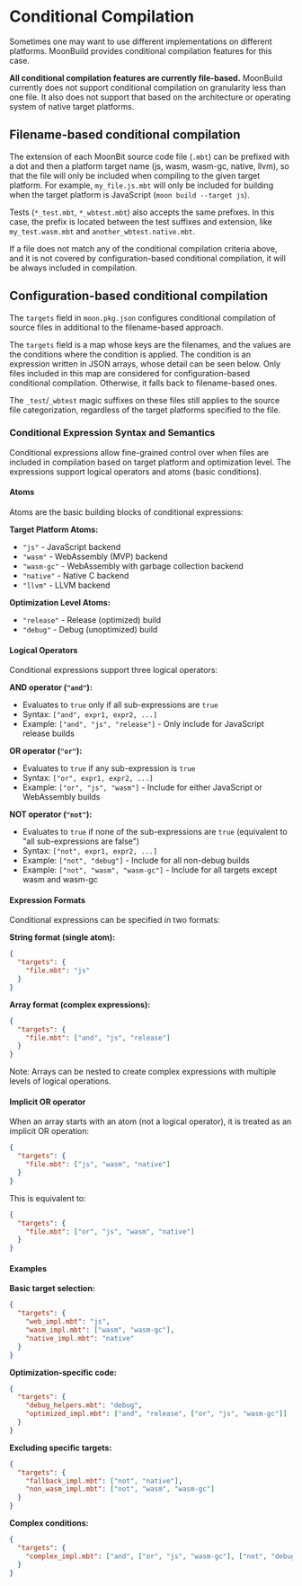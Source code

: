 # Conditional Compilation

Sometimes one may want to use different implementations on different platforms.
MoonBuild provides conditional compilation features for this case.

**All conditional compilation features are currently file-based.**
MoonBuild currently does not support conditional compilation on granularity less than one file.
It also does not support that based on the architecture or operating system of native target platforms.

## Filename-based conditional compilation

The extension of each MoonBit source code file (`.mbt`)
can be prefixed with a dot and then a platform target name (js, wasm, wasm-gc, native, llvm),
so that the file will only be included when compiling to the given target platform.
For example, `my_file.js.mbt` will only be included for building
when the target platform is JavaScript (`moon build --target js`).

Tests (`*_test.mbt`, `*_wbtest.mbt`) also accepts the same prefixes.
In this case, the prefix is located between the test suffixes and extension,
like `my_test.wasm.mbt` and `another_wbtest.native.mbt`.

If a file does not match any of the conditional compilation criteria above,
and it is not covered by configuration-based conditional compilation,
it will be always included in compilation.

## Configuration-based conditional compilation

The `targets` field in `moon.pkg.json` configures conditional compilation of source files
in additional to the filename-based approach.

The `targets` field is a map whose keys are the filenames,
and the values are the conditions where the condition is applied.
The condition is an expression written in JSON arrays, whose detail can be seen below.
Only files included in this map are considered for configuration-based conditional compilation.
Otherwise, it falls back to filename-based ones.

The `_test`/`_wbtest` magic suffixes on these files
still applies to the source file categorization,
regardless of the target platforms specified to the file.

### Conditional Expression Syntax and Semantics

Conditional expressions allow fine-grained control over when files are included in compilation based on target platform and optimization level. The expressions support logical operators and atoms (basic conditions).

#### Atoms

Atoms are the basic building blocks of conditional expressions:

**Target Platform Atoms:**

- `"js"` - JavaScript backend
- `"wasm"` - WebAssembly (MVP) backend
- `"wasm-gc"` - WebAssembly with garbage collection backend
- `"native"` - Native C backend
- `"llvm"` - LLVM backend

**Optimization Level Atoms:**

- `"release"` - Release (optimized) build
- `"debug"` - Debug (unoptimized) build

#### Logical Operators

Conditional expressions support three logical operators:

**AND operator (`"and"`):**

- Evaluates to `true` only if all sub-expressions are `true`
- Syntax: `["and", expr1, expr2, ...]`
- Example: `["and", "js", "release"]` - Only include for JavaScript release builds

**OR operator (`"or"`):**

- Evaluates to `true` if any sub-expression is `true`
- Syntax: `["or", expr1, expr2, ...]`
- Example: `["or", "js", "wasm"]` - Include for either JavaScript or WebAssembly builds

**NOT operator (`"not"`):**

- Evaluates to `true` if none of the sub-expressions are `true` (equivalent to "all sub-expressions are false")
- Syntax: `["not", expr1, expr2, ...]`
- Example: `["not", "debug"]` - Include for all non-debug builds
- Example: `["not", "wasm", "wasm-gc"]` - Include for all targets except wasm and wasm-gc

#### Expression Formats

Conditional expressions can be specified in two formats:

**String format (single atom):**

```json
{
  "targets": {
    "file.mbt": "js"
  }
}
```

**Array format (complex expressions):**

```json
{
  "targets": {
    "file.mbt": ["and", "js", "release"]
  }
}
```

Note: Arrays can be nested to create complex expressions with multiple levels of logical operations.

#### Implicit OR operator

When an array starts with an atom (not a logical operator), it is treated as an implicit OR operation:

```json
{
  "targets": {
    "file.mbt": ["js", "wasm", "native"]
  }
}
```

This is equivalent to:

```json
{
  "targets": {
    "file.mbt": ["or", "js", "wasm", "native"]
  }
}
```

#### Examples

**Basic target selection:**

```json
{
  "targets": {
    "web_impl.mbt": "js",
    "wasm_impl.mbt": ["wasm", "wasm-gc"],
    "native_impl.mbt": "native"
  }
}
```

**Optimization-specific code:**

```json
{
  "targets": {
    "debug_helpers.mbt": "debug",
    "optimized_impl.mbt": ["and", "release", ["or", "js", "wasm-gc"]]
  }
}
```

**Excluding specific targets:**

```json
{
  "targets": {
    "fallback_impl.mbt": ["not", "native"],
    "non_wasm_impl.mbt": ["not", "wasm", "wasm-gc"]
  }
}
```

**Complex conditions:**

```json
{
  "targets": {
    "complex_impl.mbt": ["and", ["or", "js", "wasm-gc"], ["not", "debug"]]
  }
}
```
